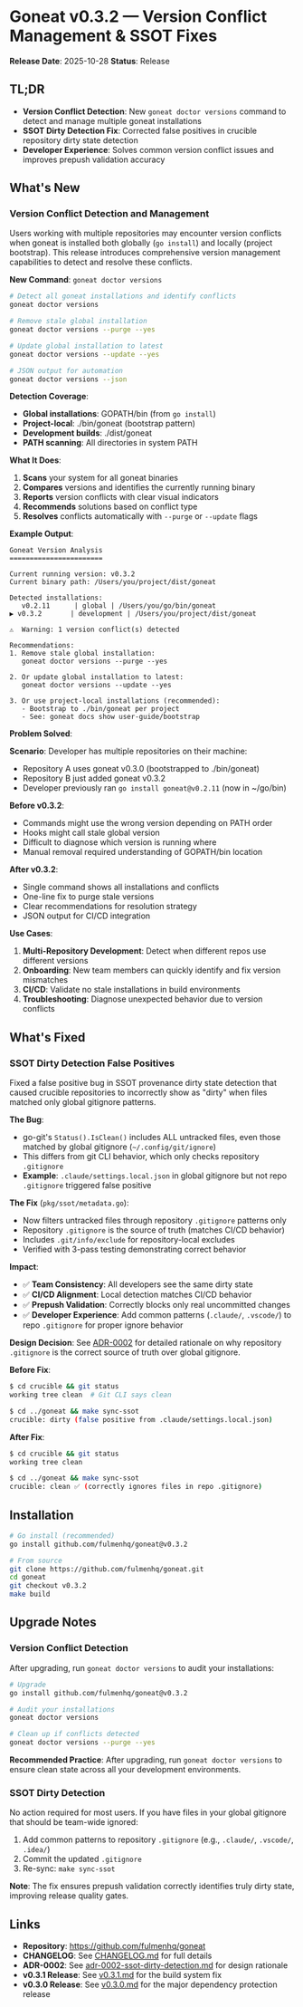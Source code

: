 # Goneat v0.3.2 — Version Conflict Management & SSOT Fixes

**Release Date**: 2025-10-28
**Status**: Release

## TL;DR

- **Version Conflict Detection**: New `goneat doctor versions` command to detect and manage multiple goneat installations
- **SSOT Dirty Detection Fix**: Corrected false positives in crucible repository dirty state detection
- **Developer Experience**: Solves common version conflict issues and improves prepush validation accuracy

## What's New

### Version Conflict Detection and Management

Users working with multiple repositories may encounter version conflicts when goneat is installed both globally (`go install`) and locally (project bootstrap). This release introduces comprehensive version management capabilities to detect and resolve these conflicts.

**New Command**: `goneat doctor versions`

```bash
# Detect all goneat installations and identify conflicts
goneat doctor versions

# Remove stale global installation
goneat doctor versions --purge --yes

# Update global installation to latest
goneat doctor versions --update --yes

# JSON output for automation
goneat doctor versions --json
```

**Detection Coverage**:

- **Global installations**: GOPATH/bin (from `go install`)
- **Project-local**: ./bin/goneat (bootstrap pattern)
- **Development builds**: ./dist/goneat
- **PATH scanning**: All directories in system PATH

**What It Does**:

1. **Scans** your system for all goneat binaries
2. **Compares** versions and identifies the currently running binary
3. **Reports** version conflicts with clear visual indicators
4. **Recommends** solutions based on conflict type
5. **Resolves** conflicts automatically with `--purge` or `--update` flags

**Example Output**:

```
Goneat Version Analysis
=======================

Current running version: v0.3.2
Current binary path: /Users/you/project/dist/goneat

Detected installations:
   v0.2.11      | global | /Users/you/go/bin/goneat
▶️ v0.3.2       | development | /Users/you/project/dist/goneat

⚠️  Warning: 1 version conflict(s) detected

Recommendations:
1. Remove stale global installation:
   goneat doctor versions --purge --yes

2. Or update global installation to latest:
   goneat doctor versions --update --yes

3. Or use project-local installations (recommended):
   - Bootstrap to ./bin/goneat per project
   - See: goneat docs show user-guide/bootstrap
```

**Problem Solved**:

**Scenario**: Developer has multiple repositories on their machine:
- Repository A uses goneat v0.3.0 (bootstrapped to ./bin/goneat)
- Repository B just added goneat v0.3.2
- Developer previously ran `go install goneat@v0.2.11` (now in ~/go/bin)

**Before v0.3.2**:
- Commands might use the wrong version depending on PATH order
- Hooks might call stale global version
- Difficult to diagnose which version is running where
- Manual removal required understanding of GOPATH/bin location

**After v0.3.2**:
- Single command shows all installations and conflicts
- One-line fix to purge stale versions
- Clear recommendations for resolution strategy
- JSON output for CI/CD integration

**Use Cases**:

1. **Multi-Repository Development**: Detect when different repos use different versions
2. **Onboarding**: New team members can quickly identify and fix version mismatches
3. **CI/CD**: Validate no stale installations in build environments
4. **Troubleshooting**: Diagnose unexpected behavior due to version conflicts

## What's Fixed

### SSOT Dirty Detection False Positives

Fixed a false positive bug in SSOT provenance dirty state detection that caused crucible repositories to incorrectly show as "dirty" when files matched only global gitignore patterns.

**The Bug**:
- go-git's `Status().IsClean()` includes ALL untracked files, even those matched by global gitignore (`~/.config/git/ignore`)
- This differs from git CLI behavior, which only checks repository `.gitignore`
- **Example**: `.claude/settings.local.json` in global gitignore but not repo `.gitignore` triggered false positive

**The Fix** (`pkg/ssot/metadata.go`):
- Now filters untracked files through repository `.gitignore` patterns only
- Repository `.gitignore` is the source of truth (matches CI/CD behavior)
- Includes `.git/info/exclude` for repository-local excludes
- Verified with 3-pass testing demonstrating correct behavior

**Impact**:
- ✅ **Team Consistency**: All developers see the same dirty state
- ✅ **CI/CD Alignment**: Local detection matches CI/CD behavior
- ✅ **Prepush Validation**: Correctly blocks only real uncommitted changes
- ✅ **Developer Experience**: Add common patterns (`.claude/`, `.vscode/`) to repo `.gitignore` for proper ignore behavior

**Design Decision**: See [ADR-0002](../architecture/decisions/adr-0002-ssot-dirty-detection.md) for detailed rationale on why repository `.gitignore` is the correct source of truth over global gitignore.

**Before Fix**:
```bash
$ cd crucible && git status
working tree clean  # Git CLI says clean

$ cd ../goneat && make sync-ssot
crucible: dirty (false positive from .claude/settings.local.json)
```

**After Fix**:
```bash
$ cd crucible && git status
working tree clean

$ cd ../goneat && make sync-ssot
crucible: clean ✅ (correctly ignores files in repo .gitignore)
```

## Installation

```bash
# Go install (recommended)
go install github.com/fulmenhq/goneat@v0.3.2

# From source
git clone https://github.com/fulmenhq/goneat.git
cd goneat
git checkout v0.3.2
make build
```

## Upgrade Notes

### Version Conflict Detection

After upgrading, run `goneat doctor versions` to audit your installations:

```bash
# Upgrade
go install github.com/fulmenhq/goneat@v0.3.2

# Audit your installations
goneat doctor versions

# Clean up if conflicts detected
goneat doctor versions --purge --yes
```

**Recommended Practice**: After upgrading, run `goneat doctor versions` to ensure clean state across all your development environments.

### SSOT Dirty Detection

No action required for most users. If you have files in your global gitignore that should be team-wide ignored:

1. Add common patterns to repository `.gitignore` (e.g., `.claude/`, `.vscode/`, `.idea/`)
2. Commit the updated `.gitignore`
3. Re-sync: `make sync-ssot`

**Note**: The fix ensures prepush validation correctly identifies truly dirty state, improving release quality gates.

## Links

- **Repository**: https://github.com/fulmenhq/goneat
- **CHANGELOG**: See [CHANGELOG.md](../../CHANGELOG.md) for full details
- **ADR-0002**: See [adr-0002-ssot-dirty-detection.md](../architecture/decisions/adr-0002-ssot-dirty-detection.md) for design rationale
- **v0.3.1 Release**: See [v0.3.1.md](v0.3.1.md) for the build system fix
- **v0.3.0 Release**: See [v0.3.0.md](v0.3.0.md) for the major dependency protection release
